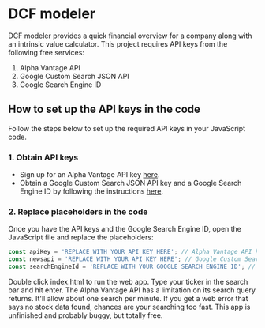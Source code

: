 # DCF modeler

DCF modeler provides a quick financial overview for a company along with an intrinsic value calculator.
This project requires API keys from the following free services:

1. Alpha Vantage API
2. Google Custom Search JSON API
3. Google Search Engine ID

## How to set up the API keys in the code

Follow the steps below to set up the required API keys in your JavaScript code.

### 1. Obtain API keys

- Sign up for an Alpha Vantage API key [here](https://www.alphavantage.co/support/#api-key).
- Obtain a Google Custom Search JSON API key and a Google Search Engine ID by following the instructions [here](https://developers.google.com/custom-search/v1/introduction).

### 2. Replace placeholders in the code

Once you have the API keys and the Google Search Engine ID, open the JavaScript file and replace the placeholders:

```javascript
const apiKey = 'REPLACE WITH YOUR API KEY HERE'; // Alpha Vantage API key
const newsapi = 'REPLACE WITH YOUR API KEY HERE'; // Google Custom Search JSON API key
const searchEngineId = 'REPLACE WITH YOUR GOOGLE SEARCH ENGINE ID'; // Google Search Engine ID
```

Double click index.html to run the web app. Type your ticker in the search bar and hit enter.
The Alpha Vantage API has a limitation on its search query returns. It'll allow about one search per minute.
If you get a web error that says no stock data found, chances are your searching too fast.
This app is unfinished and probably buggy, but totally free.
